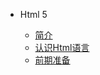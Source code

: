 * Html 5

    * [简介](pages/html/introduction.md)
    * [认识Html语言](pages/html/renshihtml.md)
    * [前期准备](pages/html/htmldownload.md)